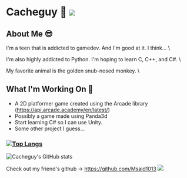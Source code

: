 # Cacheguy 👋 ![](https://komarev.com/ghpvc/?username=cacheguy&color=1aba82)
## About Me 😎
I'm a teen that is addicted to gamedev. And I'm good at it. I think... \

I'm also highly addicted to Python. I'm hoping to learn C, C++, and C#. \

My favorite animal is the golden snub-nosed monkey. \

## What I'm Working On 📒
* A 2D platformer game created using the Arcade library (https://api.arcade.academy/en/latest/) 
* Possibly a game made using Panda3d
* Start learning C# so I can use Unity.
* Some other project I guess...

### [![Top Langs](https://github-readme-stats.vercel.app/api/top-langs/?username=cacheguy)](https://github.com/anuraghazra/github-readme-stats)
![Cacheguy's GitHub stats](https://github-readme-stats.vercel.app/api?username=cacheguy&show_icons=true&icon_color=ffffff&bg_color=30,e96443,904e95&text_color=ffffff&title_color=ffffff)



Check out my friend's github -> https://github.com/Msaid1013 ![](https://komarev.com/ghpvc/?username=Msaid1013&color=8532a8)
